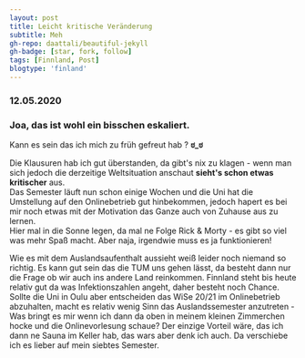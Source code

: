 ```yaml
---
layout: post
title: Leicht kritische Veränderung
subtitle: Meh
gh-repo: daattali/beautiful-jekyll
gh-badge: [star, fork, follow]
tags: [Finnland, Post]
blogtype: 'finland'
---
```


### 12.05.2020

### Joa, das ist wohl ein bisschen eskaliert.
Kann es sein das ich mich zu früh gefreut hab ?  **ಠ_ಠ**

Die Klausuren hab ich gut überstanden, da gibt's nix zu klagen - wenn man sich jedoch die derzeitige Weltsituation anschaut **sieht's schon etwas kritischer** aus.  
Das Semester läuft nun schon einige Wochen und die Uni hat die Umstellung auf den Onlinebetrieb gut hinbekommen, jedoch hapert es bei mir noch etwas mit der Motivation das Ganze auch von Zuhause aus zu lernen.  
Hier mal in die Sonne legen, da mal ne Folge Rick & Morty - es gibt so viel was mehr Spaß macht. Aber naja, irgendwie muss es ja funktionieren!

Wie es mit dem Auslandsaufenthalt aussieht weiß leider noch niemand so richtig. Es kann gut sein das die TUM uns gehen lässt, da besteht dann nur die Frage ob wir auch ins andere Land reinkommen. Finnland steht bis heute relativ gut da was Infektionszahlen angeht, daher besteht noch Chance.  
Sollte die Uni in Oulu aber entscheiden das WiSe 20/21 im Onlinebetrieb abzuhalten, macht es relativ wenig Sinn das Auslandssemester anzutreten - Was bringt es mir wenn ich dann da oben in meinem kleinen Zimmerchen hocke und die Onlinevorlesung schaue?
Der einzige Vorteil wäre, das ich dann ne Sauna im Keller hab, das wars aber denk ich auch. Da verschiebe ich es lieber auf mein siebtes Semester.

<br/><br/>
<br/><br/>
<br/><br/>

<br/><br/>
<br/><br/>
<br/><br/>
